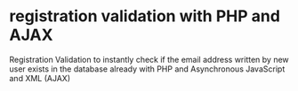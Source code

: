 # registration validation with PHP and AJAX
Registration Validation to instantly check if the email address written by new user exists in the database already with PHP and Asynchronous JavaScript and XML (AJAX)
